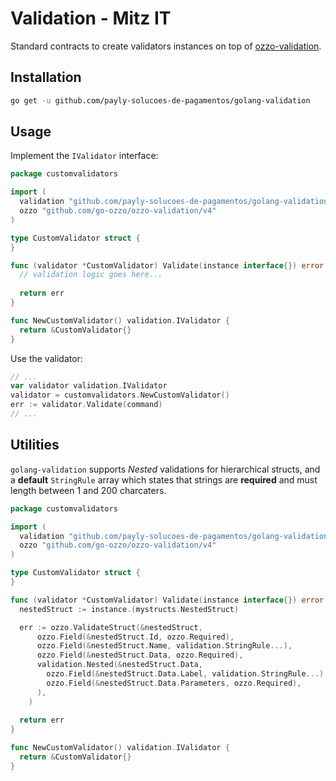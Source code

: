 # Validation - Mitz IT

Standard contracts to create validators instances on top of [ozzo-validation](https://github.com/go-ozzo/ozzo-validation).

## Installation

```bash
go get -u github.com/payly-solucoes-de-pagamentos/golang-validation
```

## Usage

Implement the `IValidator` interface:

```go
package customvalidators

import (
  validation "github.com/payly-solucoes-de-pagamentos/golang-validation"
  ozzo "github.com/go-ozzo/ozzo-validation/v4"
)

type CustomValidator struct {
}

func (validator *CustomValidator) Validate(instance interface{}) error {
  // validation logic goes here...
  
  return err
}

func NewCustomValidator() validation.IValidator {
  return &CustomValidator{}
}
```

Use the validator:

```go
// ...
var validator validation.IValidator
validator = customvalidators.NewCustomValidator()
err := validator.Validate(command)
// ...
```

## Utilities

`golang-validation` supports _Nested_ validations for hierarchical structs, and a __default__ `StringRule` array which states that strings are __required__ and must length between 1 and 200 charcaters.

```go
package customvalidators

import (
  validation "github.com/payly-solucoes-de-pagamentos/golang-validation"
  ozzo "github.com/go-ozzo/ozzo-validation/v4"
)

type CustomValidator struct {
}

func (validator *CustomValidator) Validate(instance interface{}) error {
  nestedStruct := instance.(mystructs.NestedStruct)

  err := ozzo.ValidateStruct(&nestedStruct,
      ozzo.Field(&nestedStruct.Id, ozzo.Required),
      ozzo.Field(&nestedStruct.Name, validation.StringRule...),
      ozzo.Field(&nestedStruct.Data, ozzo.Required),
      validation.Nested(&nestedStruct.Data,
        ozzo.Field(&nestedStruct.Data.Label, validation.StringRule...),
        ozzo.Field(&nestedStruct.Data.Parameters, ozzo.Required),
      ),
    )
  
  return err
}

func NewCustomValidator() validation.IValidator {
  return &CustomValidator{}
}
```
